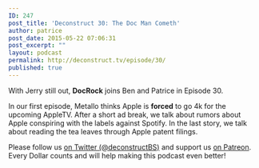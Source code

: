 ```yaml
---
ID: 247
post_title: 'Deconstruct 30: The Doc Man Cometh'
author: patrice
post_date: 2015-05-22 07:06:31
post_excerpt: ""
layout: podcast
permalink: http://deconstruct.tv/episode/30/
published: true
---
```

<p>With Jerry still out, <strong>DocRock</strong> joins Ben and Patrice in Episode 30.</p>
<p>In our first episode, Metallo thinks Apple is <strong>forced</strong> to go 4k for the upcoming AppleTV. After a short ad break, we talk about rumors about Apple conspiring with the labels against Spotify.  In the last story, we talk about reading the tea leaves through Apple patent filings.</p>
<p>Please follow us <a href="http://twitter.com/deconstructBS">on Twitter (@deconstructBS)</a> and support us <a href="http://patreon.com/deconstruct">on Patreon</a>. Every Dollar counts and will help making this podcast even better!
</p>